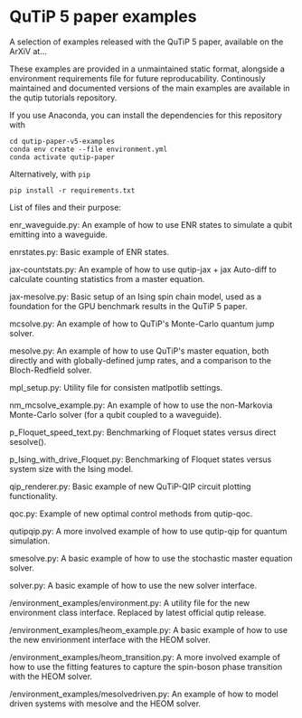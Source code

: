 # QuTiP 5 paper examples
A selection of examples released with the QuTiP 5 paper,  available on the ArXiV at...

These examples are provided in a unmaintained static format, alongside a environment requirements file for future reproducability. 
Continously maintained and documented versions of the main examples are available in the qutip tutorials repository.


If you use Anaconda, you can install the dependencies for this repository with

```shell
cd qutip-paper-v5-examples
conda env create --file environment.yml
conda activate qutip-paper
```

Alternatively, with `pip`

```shell
pip install -r requirements.txt
```

List of files and their purpose:

enr_waveguide.py:  An example of how to use ENR states to simulate a qubit emitting into a waveguide.

enrstates.py:  Basic example of ENR states.

jax-countstats.py: An example of how to use qutip-jax + jax Auto-diff to calculate counting statistics from a master equation.

jax-mesolve.py: Basic setup of an Ising spin chain model, used as a foundation for the GPU benchmark results in the QuTiP 5 paper.

mcsolve.py: An example of how to QuTiP's Monte-Carlo quantum jump solver.

mesolve.py: An example of how to use QuTiP's master equation, both directly and with globally-defined jump rates, and  a comparison to the Bloch-Redfield solver.

mpl_setup.py: Utility file for consisten matlpotlib settings.

nm_mcsolve_example.py: An example of how to use the non-Markovia Monte-Carlo solver (for a qubit coupled to a waveguide).

p_Floquet_speed_text.py: Benchmarking of Floquet states versus direct sesolve().

p_Ising_with_drive_Floquet.py: Benchmarking of Floquet states versus system size with the Ising model.

qip_renderer.py: Basic example of new QuTiP-QIP circuit plotting functionality.

qoc.py: Example of new optimal control methods from qutip-qoc.

qutipqip.py: A more involved example of how to use qutip-qip for quantum simulation.

smesolve.py: A basic example of how to use the stochastic master equation solver.

solver.py: A basic example of how to use the new solver interface.

/environment_examples/environment.py: A utility file for the new environment class interface. Replaced by latest official qutip release.

/environment_examples/heom_example.py: A basic example of how to use the new envirionment interface with the HEOM solver.

/environment_examples/heom_transition.py:  A more involved example of how to use the fitting features to capture the spin-boson phase transition with the HEOM solver.

/environment_examples/mesolvedriven.py: An example of how to model driven systems with mesolve and the HEOM solver.